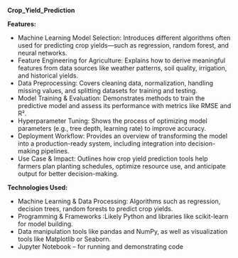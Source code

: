 <strong> Crop_Yield_Prediction</strong>

<strong>Features:</strong>

<ul>  
<li>Machine Learning Model Selection: Introduces different algorithms often used for predicting crop yields—such as regression, random forest, and neural networks.</li>
  
<li>Feature Engineering for Agriculture: Explains how to derive meaningful features from data sources like weather patterns, soil quality, irrigation, and historical yields.</li>

<li>Data Preprocessing: Covers cleaning data, normalization, handling missing values, and splitting datasets for training and testing.</li>

<li>Model Training & Evaluation: Demonstrates methods to train the predictive model and assess its performance with metrics like RMSE and R².</li>

<li>Hyperparameter Tuning: Shows the process of optimizing model parameters (e.g., tree depth, learning rate) to improve accuracy.</li>

<li>Deployment Workflow: Provides an overview of transforming the model into a production-ready system, including integration into decision-making pipelines.</li>

<li>Use Case & Impact: Outlines how crop yield prediction tools help farmers plan planting schedules, optimize resource use, and anticipate output for better decision-making.</li>
</ul>

<strong>Technologies Used:</strong>

<ul>
<li>Machine Learning & Data Processing: Algorithms such as regression, decision trees, random forests to predict crop yields.</li>
<li>Programming & Frameworks :Likely Python and libraries like scikit-learn for model building.</li>
<li>Data manipulation tools like pandas and NumPy, as well as visualization tools like Matplotlib or Seaborn.</li>
<li>Jupyter Notebook – for running and demonstrating code</li>
</ul>






